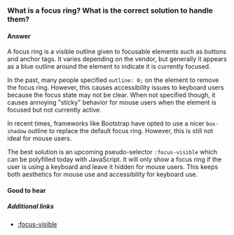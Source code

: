 ### What is a focus ring? What is the correct solution to handle them?

#### Answer

A focus ring is a visible outline given to focusable elements such as buttons and anchor tags. It varies depending on the vendor, but generally it appears as a blue outline around the element to indicate it is currently focused.

In the past, many people specified `outline: 0;` on the element to remove the focus ring. However, this causes accessibility issues to keyboard users because the focus state may not be clear. When not specified though, it causes annoying "sticky" behavior for mouse users when the element is focused but not currently active.

In recent times, frameworks like Bootstrap have opted to use a nicer `box-shadow` outline to replace the default focus ring. However, this is still not ideal for mouse users.

The best solution is an upcoming pseudo-selector `:focus-visible` which can be polyfilled today with JavaScript. It will only show a focus ring if the user is using a keyboard and leave it hidden for mouse users. This keeps both aesthetics for mouse use and accessibility for keyboard use.

#### Good to hear

##### Additional links

* [:focus-visible](https://css-tricks.com/focus-visible-and-backwards-compatibility/)

<!-- tags: (css) -->

<!-- expertise: (2) -->
